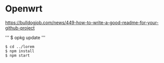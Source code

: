 # Openwrt


https://bulldogjob.com/news/449-how-to-write-a-good-readme-for-your-github-project


'''
$ opkg update
'''


```
$ cd ../lorem
$ npm install
$ npm start
```
